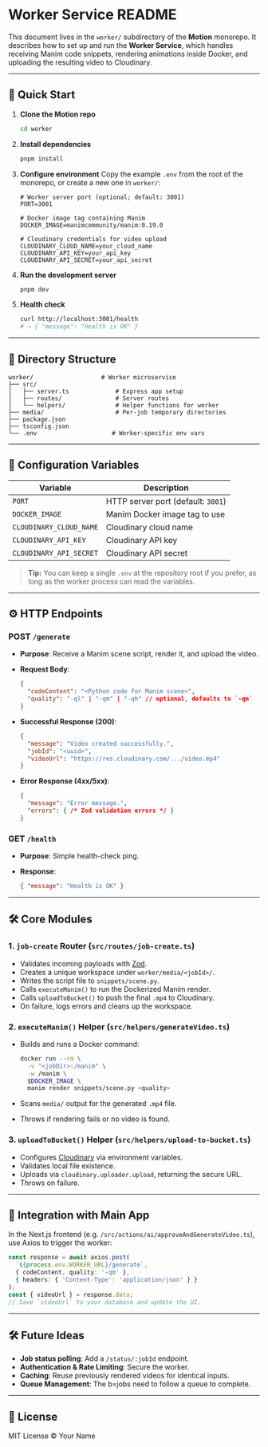 # Worker Service README

This document lives in the `worker/` subdirectory of the **Motion** monorepo. It describes how to set up and run the **Worker Service**, which handles receiving Manim code snippets, rendering animations inside Docker, and uploading the resulting video to Cloudinary.

---

## 🚀 Quick Start

1. **Clone the Motion repo**

   ```bash
   cd worker
   ```

2. **Install dependencies**

   ```bash
   pnpm install
   ```

3. **Configure environment**
   Copy the example `.env` from the root of the monorepo, or create a new one in `worker/`:

   ```env
   # Worker server port (optional; default: 3001)
   PORT=3001

   # Docker image tag containing Manim
   DOCKER_IMAGE=manimcommunity/manim:0.19.0

   # Cloudinary credentials for video upload
   CLOUDINARY_CLOUD_NAME=your_cloud_name
   CLOUDINARY_API_KEY=your_api_key
   CLOUDINARY_API_SECRET=your_api_secret
   ```

4. **Run the development server**

   ```bash
   pnpm dev
   ```

5. **Health check**

   ```bash
   curl http://localhost:3001/health
   # → { "message": "Health is OK" }
   ```

---

## 📁 Directory Structure

```text
worker/                   # Worker microservice
├── src/
│   ├── server.ts             # Express app setup
│   ├── routes/               # Server routes
│   └── helpers/              # Helper functions for worker
├── media/                    # Per-job temporary directories
├── package.json
├── tsconfig.json
└── .env                     # Worker-specific env vars
```

---

## 🔧 Configuration Variables

| Variable                | Description                        |
| ----------------------- | ---------------------------------- |
| `PORT`                  | HTTP server port (default: `3001`) |
| `DOCKER_IMAGE`          | Manim Docker image tag to use      |
| `CLOUDINARY_CLOUD_NAME` | Cloudinary cloud name              |
| `CLOUDINARY_API_KEY`    | Cloudinary API key                 |
| `CLOUDINARY_API_SECRET` | Cloudinary API secret              |

> **Tip:** You can keep a single `.env` at the repository root if you prefer, as long as the worker process can read the variables.

---

## ⚙️ HTTP Endpoints

### POST `/generate`

* **Purpose**: Receive a Manim scene script, render it, and upload the video.
* **Request Body**:

  ```json
  {
    "codeContent": "<Python code for Manim scene>",
    "quality": "-ql" | "-qm" | "-qh" // optional, defaults to `-qm`
  }
  ```
* **Successful Response (200)**:

  ```json
  {
    "message": "Video created successfully.",
    "jobId": "<uuid>",
    "videoUrl": "https://res.cloudinary.com/.../video.mp4"
  }
  ```
* **Error Response (4xx/5xx)**:

  ```json
  {
    "message": "Error message.",
    "errors": { /* Zod validation errors */ }
  }
  ```

### GET `/health`

* **Purpose**: Simple health-check ping.
* **Response**:

  ```json
  { "message": "Health is OK" }
  ```

---

## 🛠️ Core Modules

### 1. `job-create` Router (`src/routes/job-create.ts`)

* Validates incoming payloads with [Zod](https://github.com/colinhacks/zod).
* Creates a unique workspace under `worker/media/<jobId>/`.
* Writes the script file to `snippets/scene.py`.
* Calls `executeManim()` to run the Dockerized Manim render.
* Calls `uploadToBucket()` to push the final `.mp4` to Cloudinary.
* On failure, logs errors and cleans up the workspace.

### 2. `executeManim()` Helper (`src/helpers/generateVideo.ts`)

* Builds and runs a Docker command:

  ```bash
  docker run --rm \
    -v "<jobDir>:/manim" \
    -w /manim \
    $DOCKER_IMAGE \
    manim render snippets/scene.py <quality>
  ```
* Scans `media/` output for the generated `.mp4` file.
* Throws if rendering fails or no video is found.

### 3. `uploadToBucket()` Helper (`src/helpers/upload-to-bucket.ts`)

* Configures [Cloudinary](https://cloudinary.com) via environment variables.
* Validates local file existence.
* Uploads via `cloudinary.uploader.upload`, returning the secure URL.
* Throws on failure.

---

## 🔄 Integration with Main App

In the Next.js frontend (e.g. `/src/actions/ai/approveAndGenerateVideo.ts`), use Axios to trigger the worker:

```ts
const response = await axios.post(
  `${process.env.WORKER_URL}/generate`,
  { codeContent, quality: '-qm' },
  { headers: { 'Content-Type': 'application/json' } }
);
const { videoUrl } = response.data;
// Save `videoUrl` to your database and update the UI.
```

---

## 🛠️ Future Ideas

* **Job status polling**: Add a `/status/:jobId` endpoint.
* **Authentication & Rate Limiting**: Secure the worker.
* **Caching**: Reuse previously rendered videos for identical inputs.
* **Queue Management**: The b=jobs need to follow a queue to complete.

---

## 📜 License

MIT License © Your Name
